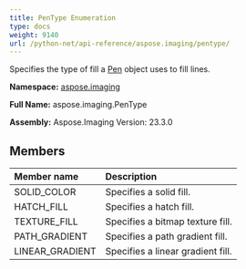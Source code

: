```yaml
---
title: PenType Enumeration
type: docs
weight: 9140
url: /python-net/api-reference/aspose.imaging/pentype/
---
```


Specifies the type of fill a [Pen](/imaging/python-net/api-reference/aspose.imaging/pen/) object uses to fill lines.

**Namespace:** [aspose.imaging](/imaging/python-net/api-reference/aspose.imaging/)

**Full Name:** aspose.imaging.PenType

**Assembly:**  Aspose.Imaging Version: 23.3.0

## **Members**
|**Member name**|**Description**|
| :- | :- |
|SOLID_COLOR|Specifies a solid fill.|
|HATCH_FILL|Specifies a hatch fill.|
|TEXTURE_FILL|Specifies a bitmap texture fill.|
|PATH_GRADIENT|Specifies a path gradient fill.|
|LINEAR_GRADIENT|Specifies a linear gradient fill.|
